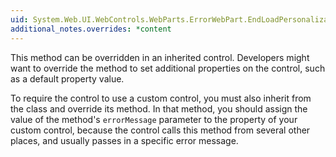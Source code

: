 ```yaml
---
uid: System.Web.UI.WebControls.WebParts.ErrorWebPart.EndLoadPersonalization
additional_notes.overrides: *content
---
```


<p>This method can be overridden in an inherited <xref href="System.Web.UI.WebControls.WebParts.ErrorWebPart"></xref> control. Developers might want to override the method to set additional properties on the control, such as a default <xref href="System.Web.UI.WebControls.WebParts.ErrorWebPart.ErrorMessage"></xref> property value.  
  
 To require the <xref href="System.Web.UI.WebControls.WebParts.WebPartManager"></xref> control to use a custom <xref href="System.Web.UI.WebControls.WebParts.ErrorWebPart"></xref> control, you must also inherit from the <xref href="System.Web.UI.WebControls.WebParts.WebPartManager"></xref> class and override its <xref href="System.Web.UI.WebControls.WebParts.WebPartManager.CreateErrorWebPart(System.String,System.String,System.String,System.String,System.String)"></xref> method. In that method, you should assign the value of the method's <code>errorMessage</code> parameter to the <xref href="System.Web.UI.WebControls.WebParts.ErrorWebPart.ErrorMessage"></xref> property of your custom <xref href="System.Web.UI.WebControls.WebParts.ErrorWebPart"></xref> control, because the <xref href="System.Web.UI.WebControls.WebParts.WebPartManager"></xref> control calls this method from several other places, and usually passes in a specific error message.</p>


